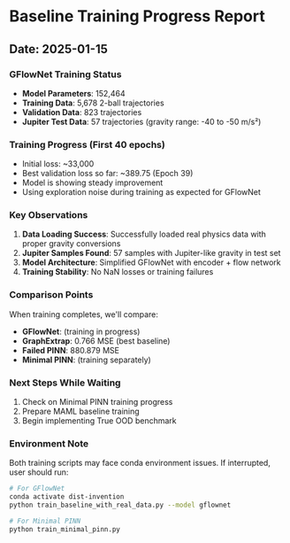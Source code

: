 # Baseline Training Progress Report

## Date: 2025-01-15

### GFlowNet Training Status
- **Model Parameters**: 152,464
- **Training Data**: 5,678 2-ball trajectories
- **Validation Data**: 823 trajectories
- **Jupiter Test Data**: 57 trajectories (gravity range: -40 to -50 m/s²)

### Training Progress (First 40 epochs)
- Initial loss: ~33,000
- Best validation loss so far: ~389.75 (Epoch 39)
- Model is showing steady improvement
- Using exploration noise during training as expected for GFlowNet

### Key Observations
1. **Data Loading Success**: Successfully loaded real physics data with proper gravity conversions
2. **Jupiter Samples Found**: 57 samples with Jupiter-like gravity in test set
3. **Model Architecture**: Simplified GFlowNet with encoder + flow network
4. **Training Stability**: No NaN losses or training failures

### Comparison Points
When training completes, we'll compare:
- **GFlowNet**: (training in progress)
- **GraphExtrap**: 0.766 MSE (best baseline)
- **Failed PINN**: 880.879 MSE
- **Minimal PINN**: (training separately)

### Next Steps While Waiting
1. Check on Minimal PINN training progress
2. Prepare MAML baseline training
3. Begin implementing True OOD benchmark

### Environment Note
Both training scripts may face conda environment issues. If interrupted, user should run:
```bash
# For GFlowNet
conda activate dist-invention
python train_baseline_with_real_data.py --model gflownet

# For Minimal PINN
python train_minimal_pinn.py
```
